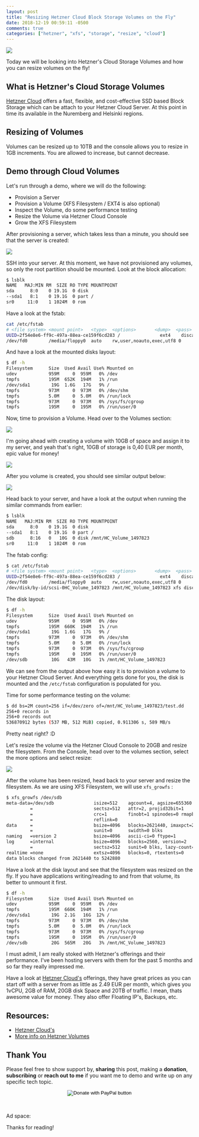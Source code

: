 ```yaml
---
layout: post
title: "Resizing Hetzner Cloud Block Storage Volumes on the Fly"
date: 2018-12-19 00:59:11 -0500
comments: true
categories: ["hetzner", "xfs", "storage", "resize", "cloud"] 
---
```


![](https://user-images.githubusercontent.com/567298/50203557-96a01100-036a-11e9-8fd5-2953497f92d8.png)

Today we will be looking into Hetzner's Cloud Storage Volumes and how you can resize volumes on the fly!

## What is Hetzner's Cloud Storage Volumes

[Hetzner Cloud](https://www.hetzner.com/cloud) offers a fast, flexible, and cost-effective SSD based Block Storage which can be attach to your Hetzner Cloud Server. At this point in time its available in the Nuremberg and Helsinki regions.

## Resizing of Volumes

Volumes can be resized up to 10TB and the console allows you to resize in 1GB increments. You are allowed to increase, but cannot decrease.

## Demo through Cloud Volumes

Let's run through a demo, where we will do the following:

- Provision a Server
- Provision a Volume (XFS Filesystem / EXT4 is also optional)
- Inspect the Volume, do some performance testing
- Resize the Volume via Hetzner Cloud Console
- Grow the XFS Filesystem

After provisioning a server, which takes less than a minute, you should see that the server is created:

![](https://user-images.githubusercontent.com/567298/50202325-6f474500-0366-11e9-8e7d-e96f0c78beba.png)

SSH into your server. At this moment, we have not provisioned any volumes, so only the root partition should be mounted. Look at the block allocation:

```bash
$ lsblk
NAME   MAJ:MIN RM  SIZE RO TYPE MOUNTPOINT
sda      8:0    0 19.1G  0 disk
--sda1   8:1    0 19.1G  0 part /
sr0     11:0    1 1024M  0 rom
```

Have a look at the fstab:

```bash
cat /etc/fstab
# <file system> <mount point>   <type>  <options>       <dump>  <pass>
UUID=2f54e8e6-ff9c-497a-88ea-ce159f6cd283 /               ext4    discard,errors=remount-ro 0       1
/dev/fd0        /media/floppy0  auto    rw,user,noauto,exec,utf8 0       0
```

And have a look at the mounted disks layout:

```bash
$ df -h
Filesystem      Size  Used Avail Use% Mounted on
udev            959M     0  959M   0% /dev
tmpfs           195M  652K  194M   1% /run
/dev/sda1        19G  1.6G   17G   9% /
tmpfs           973M     0  973M   0% /dev/shm
tmpfs           5.0M     0  5.0M   0% /run/lock
tmpfs           973M     0  973M   0% /sys/fs/cgroup
tmpfs           195M     0  195M   0% /run/user/0
```

Now, time to provision a Volume. Head over to the Volumes section:

![](https://user-images.githubusercontent.com/567298/50202468-dfee6180-0366-11e9-8e48-aaadeb707938.png)

I'm going ahead with creating a volume with 10GB of space and assign it to my server, and yeah that's right, 10GB of storage is 0,40 EUR per month, epic value for money!

![](https://user-images.githubusercontent.com/567298/50202502-fd233000-0366-11e9-9c71-475966488ca1.png)

After you volume is created, you should see similar output below:

![](https://user-images.githubusercontent.com/567298/50202614-5a1ee600-0367-11e9-97ab-8352d5b6f064.png)

Head back to your server, and have a look at the output when running the similar commands from earlier:

```bash
$ lsblk
NAME   MAJ:MIN RM  SIZE RO TYPE MOUNTPOINT
sda      8:0    0 19.1G  0 disk
--sda1   8:1    0 19.1G  0 part /
sdb      8:16   0   10G  0 disk /mnt/HC_Volume_1497823
sr0     11:0    1 1024M  0 rom
```

The fstab config:

```bash
$ cat /etc/fstab
# <file system> <mount point>   <type>  <options>       <dump>  <pass>
UUID=2f54e8e6-ff9c-497a-88ea-ce159f6cd283 /               ext4    discard,errors=remount-ro 0       1
/dev/fd0        /media/floppy0  auto    rw,user,noauto,exec,utf8 0       0
/dev/disk/by-id/scsi-0HC_Volume_1497823 /mnt/HC_Volume_1497823 xfs discard,nofail,defaults 0 0
```

The disk layout:

```bash
$ df -h
Filesystem      Size  Used Avail Use% Mounted on
udev            959M     0  959M   0% /dev
tmpfs           195M  660K  194M   1% /run
/dev/sda1        19G  1.6G   17G   9% /
tmpfs           973M     0  973M   0% /dev/shm
tmpfs           5.0M     0  5.0M   0% /run/lock
tmpfs           973M     0  973M   0% /sys/fs/cgroup
tmpfs           195M     0  195M   0% /run/user/0
/dev/sdb         10G   43M   10G   1% /mnt/HC_Volume_1497823
```

We can see from the output above how easy it is to provision a volume to your Hetzner Cloud Server. And everything gets done for you, the disk is mounted and the `/etc/fstab` configuration is populated for you.

Time for some performance testing on the volume:

```bash
$ dd bs=2M count=256 if=/dev/zero of=/mnt/HC_Volume_1497823/test.dd
256+0 records in
256+0 records out
536870912 bytes (537 MB, 512 MiB) copied, 0.911306 s, 589 MB/s
```

Pretty neat right? :D

Let's resize the volume via the Hetzner Cloud Console to 20GB and resize the filesystem. From the Console, head over to the volumes section, select the more options and select resize:

![](https://user-images.githubusercontent.com/567298/50203010-bcc4b180-0368-11e9-86e8-653490ad6870.png)

After the volume has been resized, head back to your server and resize the filesystem. As we are using XFS Filesystem, we will use `xfs_growfs` :

```bash
$ xfs_growfs /dev/sdb
meta-data=/dev/sdb               isize=512    agcount=4, agsize=655360 blks
         =                       sectsz=512   attr=2, projid32bit=1
         =                       crc=1        finobt=1 spinodes=0 rmapbt=0
         =                       reflink=0
data     =                       bsize=4096   blocks=2621440, imaxpct=25
         =                       sunit=0      swidth=0 blks
naming   =version 2              bsize=4096   ascii-ci=0 ftype=1
log      =internal               bsize=4096   blocks=2560, version=2
         =                       sectsz=512   sunit=0 blks, lazy-count=1
realtime =none                   extsz=4096   blocks=0, rtextents=0
data blocks changed from 2621440 to 5242880
```

Have a look at the disk layout and see that the filesystem was resized on the fly. If you have applications writing/reading to and from that volume, its better to unmount it first.

```bash
$ df -h
Filesystem      Size  Used Avail Use% Mounted on
udev            959M     0  959M   0% /dev
tmpfs           195M  660K  194M   1% /run
/dev/sda1        19G  2.1G   16G  12% /
tmpfs           973M     0  973M   0% /dev/shm
tmpfs           5.0M     0  5.0M   0% /run/lock
tmpfs           973M     0  973M   0% /sys/fs/cgroup
tmpfs           195M     0  195M   0% /run/user/0
/dev/sdb         20G  565M   20G   3% /mnt/HC_Volume_1497823
```

I must admit, I am really stoked with Hetzner's offerings and their performance. I've been hosting servers with them for the past 5 months and so far they really impressed me.

Have a look at [Hetzner Cloud's](https://www.hetzner.com/cloud) offerings, they have great prices as you can start off with a server from as little as 2.49 EUR per month, which gives you 1vCPU, 2GB of RAM, 20GB disk Space and 20TB of traffic. I mean, thats awesome value for money. They also offer Floating IP's, Backups, etc.

## Resources:

- [Hetzner Cloud's](https://www.hetzner.com/cloud) 
- [More info on Hetzner Volumes](https://wiki.hetzner.de/index.php/CloudServer/en#What_are_the_Hetzner_Cloud_Volumes.3F)

## Thank You

Please feel free to show support by, **sharing** this post, making a **donation**, **subscribing** or **reach out to me** if you want me to demo and write up on any specific tech topic.

<center>
<form action="https://www.paypal.com/cgi-bin/webscr" method="post" target="_top">
<input type="hidden" name="cmd" value="_s-xclick" />
<input type="hidden" name="hosted_button_id" value="W7CBGYTCWGANQ" />
<input type="image" src="https://user-images.githubusercontent.com/567298/49853901-461c3700-fdf1-11e8-9d80-8a424a3173af.png" border="0" name="submit" title="PayPal - The safer, easier way to pay online!" alt="Donate with PayPal button" />
</form>
</center>

<br>

Ad space:

<script type="text/javascript">
  ( function() {
    if (window.CHITIKA === undefined) { window.CHITIKA = { 'units' : [] }; };
    var unit = {"calltype":"async[2]","publisher":"rbekker87","width":728,"height":90,"sid":"Chitika Default"};
    var placement_id = window.CHITIKA.units.length;
    window.CHITIKA.units.push(unit);
    document.write('<div id="chitikaAdBlock-' + placement_id + '"></div>');
}());
</script>
<script type="text/javascript" src="//cdn.chitika.net/getads.js" async></script>

<p>

Thanks for reading! 
